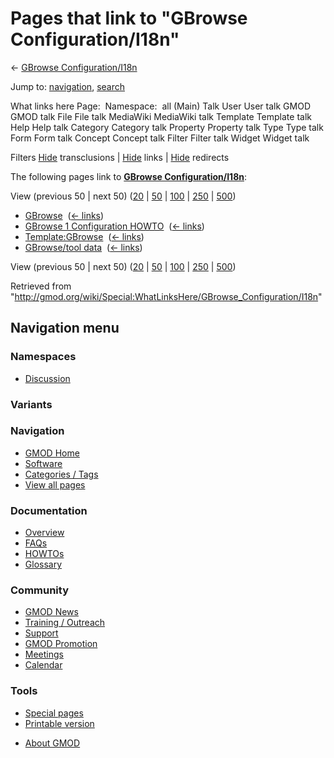 <div id="mw-page-base" class="noprint">

</div>

<div id="mw-head-base" class="noprint">

</div>

<div id="content" class="mw-body" role="main">

<span id="top"></span>

<div id="mw-js-message" style="display:none;">

</div>



# <span dir="auto">Pages that link to "GBrowse Configuration/I18n"</span>

<div id="bodyContent">

<div id="contentSub">

← [GBrowse
Configuration/I18n](/wiki/GBrowse_Configuration/I18n "GBrowse Configuration/I18n")

</div>

<div id="jump-to-nav" class="mw-jump">

Jump to: [navigation](#mw-navigation), [search](#p-search)

</div>

<div id="mw-content-text">

What links here Page:  Namespace:  all (Main) Talk User User talk GMOD
GMOD talk File File talk MediaWiki MediaWiki talk Template Template talk
Help Help talk Category Category talk Property Property talk Type Type
talk Form Form talk Concept Concept talk Filter Filter talk Widget
Widget talk

Filters
[Hide](/mediawiki/index.php?title=Special:WhatLinksHere/GBrowse_Configuration/I18n&hidetrans=1 "Special:WhatLinksHere/GBrowse Configuration/I18n")
transclusions \|
[Hide](/mediawiki/index.php?title=Special:WhatLinksHere/GBrowse_Configuration/I18n&hidelinks=1 "Special:WhatLinksHere/GBrowse Configuration/I18n")
links \|
[Hide](/mediawiki/index.php?title=Special:WhatLinksHere/GBrowse_Configuration/I18n&hideredirs=1 "Special:WhatLinksHere/GBrowse Configuration/I18n")
redirects

The following pages link to **[GBrowse
Configuration/I18n](/wiki/GBrowse_Configuration/I18n "GBrowse Configuration/I18n")**:

View (previous 50 \| next 50)
([20](/mediawiki/index.php?title=Special:WhatLinksHere/GBrowse_Configuration/I18n&limit=20 "Special:WhatLinksHere/GBrowse Configuration/I18n")
\|
[50](/mediawiki/index.php?title=Special:WhatLinksHere/GBrowse_Configuration/I18n&limit=50 "Special:WhatLinksHere/GBrowse Configuration/I18n")
\|
[100](/mediawiki/index.php?title=Special:WhatLinksHere/GBrowse_Configuration/I18n&limit=100 "Special:WhatLinksHere/GBrowse Configuration/I18n")
\|
[250](/mediawiki/index.php?title=Special:WhatLinksHere/GBrowse_Configuration/I18n&limit=250 "Special:WhatLinksHere/GBrowse Configuration/I18n")
\|
[500](/mediawiki/index.php?title=Special:WhatLinksHere/GBrowse_Configuration/I18n&limit=500 "Special:WhatLinksHere/GBrowse Configuration/I18n"))

- [GBrowse](/wiki/GBrowse "GBrowse") ‎
  <span class="mw-whatlinkshere-tools">([←
  links](/mediawiki/index.php?title=Special:WhatLinksHere&target=GBrowse "Special:WhatLinksHere"))</span>
- [GBrowse 1 Configuration
  HOWTO](/wiki/GBrowse_1_Configuration_HOWTO "GBrowse 1 Configuration HOWTO")
  ‎ <span class="mw-whatlinkshere-tools">([←
  links](/mediawiki/index.php?title=Special:WhatLinksHere&target=GBrowse+1+Configuration+HOWTO "Special:WhatLinksHere"))</span>
- [Template:GBrowse](/wiki/Template:GBrowse "Template:GBrowse") ‎
  <span class="mw-whatlinkshere-tools">([←
  links](/mediawiki/index.php?title=Special:WhatLinksHere&target=Template%3AGBrowse "Special:WhatLinksHere"))</span>
- [GBrowse/tool data](/wiki/GBrowse/tool_data "GBrowse/tool data") ‎
  <span class="mw-whatlinkshere-tools">([←
  links](/mediawiki/index.php?title=Special:WhatLinksHere&target=GBrowse%2Ftool+data "Special:WhatLinksHere"))</span>

View (previous 50 \| next 50)
([20](/mediawiki/index.php?title=Special:WhatLinksHere/GBrowse_Configuration/I18n&limit=20 "Special:WhatLinksHere/GBrowse Configuration/I18n")
\|
[50](/mediawiki/index.php?title=Special:WhatLinksHere/GBrowse_Configuration/I18n&limit=50 "Special:WhatLinksHere/GBrowse Configuration/I18n")
\|
[100](/mediawiki/index.php?title=Special:WhatLinksHere/GBrowse_Configuration/I18n&limit=100 "Special:WhatLinksHere/GBrowse Configuration/I18n")
\|
[250](/mediawiki/index.php?title=Special:WhatLinksHere/GBrowse_Configuration/I18n&limit=250 "Special:WhatLinksHere/GBrowse Configuration/I18n")
\|
[500](/mediawiki/index.php?title=Special:WhatLinksHere/GBrowse_Configuration/I18n&limit=500 "Special:WhatLinksHere/GBrowse Configuration/I18n"))

</div>

<div class="printfooter">

Retrieved from
"<http://gmod.org/wiki/Special:WhatLinksHere/GBrowse_Configuration/I18n>"

</div>

<div id="catlinks" class="catlinks catlinks-allhidden">

</div>

<div class="visualClear">

</div>

</div>

</div>

<div id="mw-navigation">

## Navigation menu

<div id="mw-head">



<div id="left-navigation">

<div id="p-namespaces" class="vectorTabs" role="navigation"
aria-labelledby="p-namespaces-label">

### Namespaces


- <span id="ca-talk"><a
  href="/mediawiki/index.php?title=Talk:GBrowse_Configuration/I18n&amp;action=edit&amp;redlink=1"
  accesskey="t"
  title="Discussion about the content page [t]">Discussion</a></span>

</div>

<div id="p-variants" class="vectorMenu emptyPortlet" role="navigation"
aria-labelledby="p-variants-label">

### 

### Variants[](#)

<div class="menu">

</div>

</div>

</div>





</div>

</div>

</div>

<div id="mw-panel">

<div id="p-logo" role="banner">

<a href="/wiki/Main_Page"
style="background-image: url(http://gmod.org/images/GMOD-cogs.png);"
title="Visit the main page"></a>

</div>

<div id="p-Navigation" class="portal" role="navigation"
aria-labelledby="p-Navigation-label">

### Navigation

<div class="body">

- <span id="n-GMOD-Home">[GMOD Home](/wiki/Main_Page)</span>
- <span id="n-Software">[Software](/wiki/GMOD_Components)</span>
- <span id="n-Categories-.2F-Tags">[Categories /
  Tags](/wiki/Categories)</span>
- <span id="n-View-all-pages">[View all
  pages](/wiki/Special:AllPages)</span>

</div>

</div>

<div id="p-Documentation" class="portal" role="navigation"
aria-labelledby="p-Documentation-label">

### Documentation

<div class="body">

- <span id="n-Overview">[Overview](/wiki/Overview)</span>
- <span id="n-FAQs">[FAQs](/wiki/Category:FAQ)</span>
- <span id="n-HOWTOs">[HOWTOs](/wiki/Category:HOWTO)</span>
- <span id="n-Glossary">[Glossary](/wiki/Glossary)</span>

</div>

</div>

<div id="p-Community" class="portal" role="navigation"
aria-labelledby="p-Community-label">

### Community

<div class="body">

- <span id="n-GMOD-News">[GMOD News](/wiki/GMOD_News)</span>
- <span id="n-Training-.2F-Outreach">[Training /
  Outreach](/wiki/Training_and_Outreach)</span>
- <span id="n-Support">[Support](/wiki/Support)</span>
- <span id="n-GMOD-Promotion">[GMOD
  Promotion](/wiki/GMOD_Promotion)</span>
- <span id="n-Meetings">[Meetings](/wiki/Meetings)</span>
- <span id="n-Calendar">[Calendar](/wiki/Calendar)</span>

</div>

</div>

<div id="p-tb" class="portal" role="navigation"
aria-labelledby="p-tb-label">

### Tools

<div class="body">

- <span id="t-specialpages"><a href="/wiki/Special:SpecialPages" accesskey="q"
  title="A list of all special pages [q]">Special pages</a></span>
- <span id="t-print"><a
  href="/mediawiki/index.php?title=Special:WhatLinksHere/GBrowse_Configuration/I18n&amp;printable=yes"
  rel="alternate" accesskey="p"
  title="Printable version of this page [p]">Printable version</a></span>

</div>

</div>

</div>

</div>

<div id="footer" role="contentinfo">

- <span id="footer-places-about">[About
  GMOD](/wiki/GMOD:About "GMOD:About")</span>

<!-- -->






</div>

